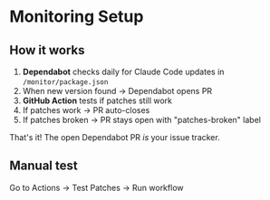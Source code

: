 # Monitoring Setup

## How it works

1. **Dependabot** checks daily for Claude Code updates in `/monitor/package.json`
2. When new version found → Dependabot opens PR
3. **GitHub Action** tests if patches still work
4. If patches work → PR auto-closes
5. If patches broken → PR stays open with "patches-broken" label

That's it! The open Dependabot PR *is* your issue tracker.

## Manual test
Go to Actions → Test Patches → Run workflow